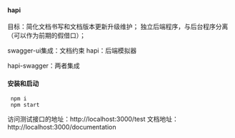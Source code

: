 #### hapi
目标：简化文档书写和文档版本更新升级维护；
	独立后端程序，与后台程序分离（可以作为前期的假借口）；
	
swagger-ui集成：文档约束
hapi：后端模拟器

hapi-swagger：两者集成

#### 安装和启动
```
 npm i
 npm start
```
访问测试接口的地址：http://localhost:3000/test
文档地址：http://localhost:3000/documentation
